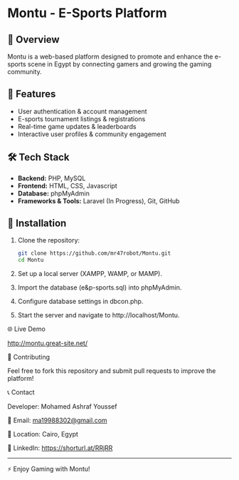 
# Montu - E-Sports Platform

## 📌 Overview  

Montu is a web-based platform designed to promote and enhance the e-sports scene in Egypt by connecting gamers and growing the gaming community.

## 🚀 Features  

- User authentication & account management  
- E-sports tournament listings & registrations  
- Real-time game updates & leaderboards  
- Interactive user profiles & community engagement  

## 🛠️ Tech Stack  

- **Backend:** PHP, MySQL  
- **Frontend:** HTML, CSS, Javascript  
- **Database:** phpMyAdmin
- **Frameworks & Tools:** Laravel (In Progress), Git, GitHub  

## 🔧 Installation  

1. Clone the repository:  
   ```bash
   git clone https://github.com/mr47robot/Montu.git
   cd Montu

2. Set up a local server (XAMPP, WAMP, or MAMP).


3. Import the database (e&p-sports.sql) into phpMyAdmin.


4. Configure database settings in dbcon.php.


5. Start the server and navigate to http://localhost/Montu.



🌐 Live Demo

http://montu.great-site.net/

🤝 Contributing

Feel free to fork this repository and submit pull requests to improve the platform!

📞 Contact

Developer: Mohamed Ashraf Youssef

📧 Email: ma19988302@gmail.com

📍 Location: Cairo, Egypt

🔗 LinkedIn: https://shorturl.at/RRjRR

---

⚡ Enjoy Gaming with Montu!
